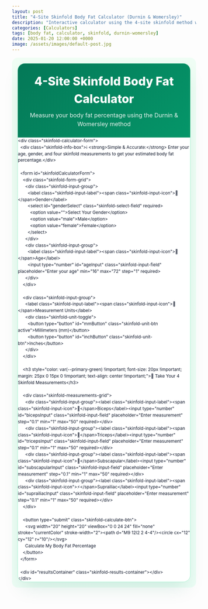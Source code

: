 ```yaml
---
layout: post
title: "4-Site Skinfold Body Fat Calculator (Durnin & Womersley)"
description: "Interactive calculator using the 4-site skinfold method with age-specific equations to estimate body fat percentage."
categories: [Calculators]
tags: [body fat, calculator, skinfold, durnin-womersley]
date: 2025-01-20 12:00:00 +0000
image: /assets/images/default-post.jpg
---
```


<style>
/* Namespaced styles for the calculator to avoid conflicts */
.skinfold-calculator-wrapper * { margin: 0 !important; padding: 0 !important; box-sizing: border-box !important; font-family: 'Inter', system-ui, -apple-system, BlinkMacSystemFont, sans-serif !important; }
.skinfold-calculator-wrapper { --primary-green:#047857 !important; --secondary-green:#059669 !important; --accent-green:#10B981 !important; --light-green:#D1FAE5 !important; --bg-gradient:linear-gradient(135deg,#F0FDF4,#ECFDF5) !important; --text-primary:#0F172A !important; --text-secondary:#334155 !important; --text-muted:#64748B !important; --border-color:#A7F3D0 !important; --card-bg:#FFFFFF !important; background:var(--bg-gradient) !important; color:var(--text-primary) !important; line-height:1.5 !important; padding:15px !important; border-radius: 16px !important; }
.skinfold-main-container { max-width: 1000px !important; margin: 0 auto !important; background: var(--card-bg) !important; border-radius: 20px !important; box-shadow: 0 25px 50px -12px rgba(4,120,87,.15) !important; border: 1px solid var(--border-color) !important; overflow: hidden !important; position: relative !important; }
.skinfold-header-section { text-align: center !important; padding: 25px 20px !important; background: linear-gradient(135deg,var(--primary-green),var(--secondary-green)) !important; color: #fff !important; }
.skinfold-main-title { font-size: 32px !important; font-weight: 800 !important; margin-bottom: 8px !important; }
.skinfold-subtitle { font-size: 16px !important; opacity: .9 !important; max-width: 600px !important; margin: 0 auto !important; }
.skinfold-info-box { background: var(--light-green) !important; border: 2px solid var(--accent-green) !important; border-radius: 12px !important; padding: 16px 20px !important; margin: 20px 0 !important; font-size: 14px !important; font-weight: 600 !important; color: var(--primary-green) !important; display: flex !important; align-items: center !important; gap: 10px !important; }
.skinfold-calculator-form { padding: 25px 20px !important; background: var(--card-bg) !important; }
.skinfold-form-grid { display: grid !important; grid-template-columns: repeat(auto-fit,minmax(280px,1fr)) !important; gap: 18px !important; margin-bottom: 20px !important; }
.skinfold-input-group { background: linear-gradient(145deg,#FFFFFF,#F8FAFC) !important; padding: 18px !important; border-radius: 12px !important; border: 2px solid var(--border-color) !important; transition: all .3s cubic-bezier(.4,0,.2,1) !important; position: relative !important; }
.skinfold-input-label { display: flex !important; align-items: center !important; gap: 10px !important; font-weight: 700 !important; color: var(--text-primary) !important; font-size: 16px !important; margin-bottom: 12px !important; }
.skinfold-input-icon { font-size: 20px !important; padding: 8px !important; background: linear-gradient(135deg,var(--primary-green),var(--secondary-green)) !important; border-radius: 10px !important; color: #fff !important; min-width: 36px !important; text-align: center !important; }
.skinfold-input-field, .skinfold-select-field { width: 100% !important; padding: 16px 20px !important; font-size: 16px !important; font-weight: 500 !important; border: 2px solid var(--border-color) !important; border-radius: 12px !important; background: var(--card-bg) !important; color: var(--text-primary) !important; transition: all .3s ease !important; outline: none !important; }
.skinfold-unit-toggle { display:flex !important; background: var(--light-green) !important; border-radius:12px !important; padding:4px !important; margin-top:12px !important; border:1px solid var(--border-color) !important; }
.skinfold-unit-btn { flex:1 !important; padding:12px 16px !important; border:none !important; background:transparent !important; color:var(--text-secondary) !important; font-weight:600 !important; font-size:14px !important; border-radius:8px !important; cursor:pointer !important; transition: all .3s ease !important; }
.skinfold-unit-btn.active { background: linear-gradient(135deg,var(--primary-green),var(--secondary-green)) !important; color:#fff !important; box-shadow: 0 4px 12px rgba(4,120,87,.3) !important; }
.skinfold-measurements-grid { display: grid !important; grid-template-columns: repeat(auto-fit,minmax(250px,1fr)) !important; gap: 18px !important; margin: 20px 0 !important; }
.skinfold-calculate-btn { width: 100% !important; padding: 20px 40px !important; background: linear-gradient(135deg,var(--primary-green),var(--secondary-green)) !important; color:#fff !important; border:none !important; border-radius:16px !important; font-size:18px !important; font-weight:700 !important; cursor:pointer !important; transition: all .3s ease !important; display:flex !important; align-items:center !important; justify-content:center !important; gap: 12px !important; box-shadow: 0 8px 25px rgba(4,120,87,.3) !important; }
.skinfold-results-container { margin-top: 30px !important; opacity: 0 !important; transform: translateY(20px) !important; transition: all .5s ease !important; max-height: 0 !important; overflow: hidden !important; }
.skinfold-results-container.show { opacity: 1 !important; transform: translateY(0) !important; max-height: 5000px !important; }
.skinfold-results-header { background: linear-gradient(135deg,var(--primary-green),var(--secondary-green)) !important; color:#fff !important; padding:25px 30px !important; border-radius: 16px 16px 0 0 !important; text-align:center !important; }
.skinfold-results-title { font-size: 24px !important; font-weight: 700 !important; display:flex !important; align-items:center !important; justify-content:center !important; gap: 12px !important; }
.skinfold-main-results { display:grid !important; grid-template-columns:1fr 1fr !important; background: linear-gradient(145deg,#F8FAFC,var(--card-bg)) !important; border-bottom: 1px solid var(--border-color) !important; }
.skinfold-result-item { padding: 30px !important; text-align:center !important; border-right:1px solid var(--border-color) !important; }
.skinfold-result-item:last-child { border-right:none !important; }
.skinfold-result-number { font-size:42px !important; font-weight: 800 !important; background: linear-gradient(135deg,var(--primary-green),var(--secondary-green)) !important; -webkit-background-clip:text !important; -webkit-text-fill-color:transparent !important; background-clip:text !important; margin-bottom: 8px !important; display:block !important; }
.skinfold-result-label { color: var(--text-secondary) !important; font-size: 16px !important; font-weight: 600 !important; text-transform: uppercase !important; letter-spacing: .5px !important; }
@media (max-width:768px){ .skinfold-main-results{ grid-template-columns:1fr !important;} }
</style>

<div class="skinfold-calculator-wrapper">
  <div class="skinfold-main-container">
    <div class="skinfold-header-section">
      <h1 class="skinfold-main-title">4-Site Skinfold Body Fat Calculator</h1>
      <p class="skinfold-subtitle">Measure your body fat percentage using the Durnin & Womersley method</p>
    </div>

    <div class="skinfold-calculator-form">
      <div class="skinfold-info-box">ℹ️ <strong>Simple & Accurate:</strong> Enter your age, gender, and four skinfold measurements to get your estimated body fat percentage.</div>

      <form id="skinfoldCalculatorForm">
        <div class="skinfold-form-grid">
          <div class="skinfold-input-group">
            <label class="skinfold-input-label"><span class="skinfold-input-icon">👤</span>Gender</label>
            <select id="genderSelect" class="skinfold-select-field" required>
              <option value="">Select Your Gender</option>
              <option value="male">Male</option>
              <option value="female">Female</option>
            </select>
          </div>
          <div class="skinfold-input-group">
            <label class="skinfold-input-label"><span class="skinfold-input-icon">🎂</span>Age</label>
            <input type="number" id="ageInput" class="skinfold-input-field" placeholder="Enter your age" min="16" max="72" step="1" required>
          </div>
        </div>

        <div class="skinfold-input-group">
          <label class="skinfold-input-label"><span class="skinfold-input-icon">📏</span>Measurement Units</label>
          <div class="skinfold-unit-toggle">
            <button type="button" id="mmButton" class="skinfold-unit-btn active">Millimeters (mm)</button>
            <button type="button" id="inchButton" class="skinfold-unit-btn">Inches</button>
          </div>
        </div>

        <h3 style="color: var(--primary-green) !important; font-size: 20px !important; margin: 25px 0 15px 0 !important; text-align: center !important;">📐 Take Your 4 Skinfold Measurements</h3>

        <div class="skinfold-measurements-grid">
          <div class="skinfold-input-group"><label class="skinfold-input-label"><span class="skinfold-input-icon">💪</span>Biceps</label><input type="number" id="bicepsInput" class="skinfold-input-field" placeholder="Enter measurement" step="0.1" min="1" max="50" required></div>
          <div class="skinfold-input-group"><label class="skinfold-input-label"><span class="skinfold-input-icon">🔧</span>Triceps</label><input type="number" id="tricepsInput" class="skinfold-input-field" placeholder="Enter measurement" step="0.1" min="1" max="50" required></div>
          <div class="skinfold-input-group"><label class="skinfold-input-label"><span class="skinfold-input-icon">🎯</span>Subscapular</label><input type="number" id="subscapularInput" class="skinfold-input-field" placeholder="Enter measurement" step="0.1" min="1" max="50" required></div>
          <div class="skinfold-input-group"><label class="skinfold-input-label"><span class="skinfold-input-icon">⚡</span>Suprailiac</label><input type="number" id="suprailiacInput" class="skinfold-input-field" placeholder="Enter measurement" step="0.1" min="1" max="50" required></div>
        </div>

        <button type="submit" class="skinfold-calculate-btn">
          <svg width="20" height="20" viewBox="0 0 24 24" fill="none" stroke="currentColor" stroke-width="2"><path d="M9 12l2 2 4-4"/><circle cx="12" cy="12" r="10"/></svg>
          Calculate My Body Fat Percentage
        </button>
      </form>

      <div id="resultsContainer" class="skinfold-results-container"></div>
    </div>
  </div>
</div>

<script>
(function(){
  const form=document.getElementById('skinfoldCalculatorForm');
  const genderSelect=document.getElementById('genderSelect');
  const ageInput=document.getElementById('ageInput');
  const bicepsInput=document.getElementById('bicepsInput');
  const tricepsInput=document.getElementById('tricepsInput');
  const subscapularInput=document.getElementById('subscapularInput');
  const suprailiacInput=document.getElementById('suprailiacInput');
  const resultsContainer=document.getElementById('resultsContainer');
  const mmButton=document.getElementById('mmButton');
  const inchButton=document.getElementById('inchButton');
  let isMM=true;
  mmButton.addEventListener('click',()=>toggleUnit(true));
  inchButton.addEventListener('click',()=>toggleUnit(false));
  form.addEventListener('submit',handleFormSubmit);

  function toggleUnit(useMM){ if(useMM===isMM) return; isMM=useMM; const inputs=[bicepsInput,tricepsInput,subscapularInput,suprailiacInput]; if(isMM){mmButton.classList.add('active');inchButton.classList.remove('active');inputs.forEach(i=>{ if(i.value){ i.value=(parseFloat(i.value)*25.4).toFixed(1);} i.placeholder='Enter in mm';});} else {inchButton.classList.add('active');mmButton.classList.remove('active');inputs.forEach(i=>{ if(i.value){ i.value=(parseFloat(i.value)/25.4).toFixed(2);} i.placeholder='Enter in inches';});} }

  function calculateBodyFat(age,gender,measurements,isMMInput){
    const measurementsMM=isMMInput?measurements:measurements.map(m=>m*25.4);
    const sum=measurementsMM.reduce((a,b)=>a+b,0);
    let bodyDensity;
    if(gender==='male'){
      if(age>=16&&age<=19){ bodyDensity=1.1620-(0.0630*Math.log10(sum)); }
      else if(age<=29){ bodyDensity=1.1631-(0.0632*Math.log10(sum)); }
      else if(age<=39){ bodyDensity=1.1422-(0.0544*Math.log10(sum)); }
      else if(age<=49){ bodyDensity=1.1620-(0.0700*Math.log10(sum)); }
      else { bodyDensity=1.1715-(0.0779*Math.log10(sum)); }
    } else {
      if(age>=16&&age<=19){ bodyDensity=1.1549-(0.0678*Math.log10(sum)); }
      else if(age<=29){ bodyDensity=1.1599-(0.0717*Math.log10(sum)); }
      else if(age<=39){ bodyDensity=1.1423-(0.0632*Math.log10(sum)); }
      else if(age<=49){ bodyDensity=1.1333-(0.0612*Math.log10(sum)); }
      else { bodyDensity=1.1339-(0.0645*Math.log10(sum)); }
    }
    const bodyFatPercent=((4.95/bodyDensity)-4.50)*100; return Math.max(bodyFatPercent,3);
  }

  function getBodyFatCategory(bodyFat,age,gender){
    let categories; if(gender==='male'){ if(age<30){categories={essential:3, athlete:6, fitness:14, average:18, obese:25};} else if(age<50){categories={essential:3, athlete:7, fitness:17, average:21, obese:28};} else {categories={essential:3, athlete:9, fitness:19, average:24, obese:30};} } else { if(age<30){categories={essential:10, athlete:14, fitness:21, average:25, obese:32};} else if(age<50){categories={essential:10, athlete:16, fitness:24, average:28, obese:35};} else {categories={essential:10, athlete:18, fitness:27, average:31, obese:38};} }
    if(bodyFat<=categories.essential) return {level:'Essential Fat', color:'#3B82F6', description:'Essential fat levels - minimum needed for health'};
    if(bodyFat<=categories.athlete) return {level:'Athletes', color:'#059669', description:'Athletic body fat levels'};
    if(bodyFat<=categories.fitness) return {level:'Fitness', color:'#10B981', description:'Fitness enthusiast levels'};
    if(bodyFat<=categories.average) return {level:'Average', color:'#F59E0B', description:'Average range for your age group'};
    if(bodyFat<=categories.obese) return {level:'Above Average', color:'#EF4444', description:'Above average body fat'};
    return {level:'Obese', color:'#DC2626', description:'Obesity range - health risks may be elevated'};
  }

  function handleFormSubmit(e){
    e.preventDefault();
    const gender=genderSelect.value; const age=parseInt(ageInput.value); const biceps=parseFloat(bicepsInput.value); const triceps=parseFloat(tricepsInput.value); const subscapular=parseFloat(subscapularInput.value); const suprailiac=parseFloat(suprailiacInput.value);
    if(!gender){ alert('Please select your gender'); return; }
    if(!age||age<16||age>72){ alert('Please enter a valid age between 16-72 years'); return; }
    if(!biceps||!triceps||!subscapular||!suprailiac){ alert('Please enter all four skinfold measurements'); return; }
    const measurements=[biceps,triceps,subscapular,suprailiac];
    const bodyFat=calculateBodyFat(age,gender,measurements,isMM);
    const category=getBodyFatCategory(bodyFat,age,gender);
    const sum=measurements.reduce((a,b)=>a+b,0); const sumMM=isMM?sum:sum*25.4;
    displayResults(bodyFat,category,sumMM,{gender,age,measurements,unit:isMM?'mm':'inches'});
  }

  function displayResults(bodyFat,category,sumMM,userData){
    const html=`
      <div class="skinfold-results-header"><div class="skinfold-results-title">Your Body Fat Results</div></div>
      <div class="skinfold-main-results">
        <div class="skinfold-result-item"><span class="skinfold-result-number">${bodyFat.toFixed(1)}%</span><div class="skinfold-result-label">Body Fat Percentage</div></div>
        <div class="skinfold-result-item"><span class="skinfold-result-number" style="color:${category.color} !important;">${category.level}</span><div class="skinfold-result-label">Fitness Category</div></div>
      </div>
      <div style="background:#fff;padding:20px 30px;border-bottom:1px solid var(--border-color) !important;">
        <div style="display:flex;justify-content:space-between;gap:12px;flex-wrap:wrap;">
          <div><strong>Age:</strong> ${userData.age}</div>
          <div><strong>Gender:</strong> ${userData.gender}</div>
          <div><strong>Sum of Skinfolds:</strong> ${sumMM.toFixed(1)} mm</div>
        </div>
      </div>`;
    resultsContainer.innerHTML=html;
    resultsContainer.classList.add('show');
    resultsContainer.scrollIntoView({behavior:'smooth',block:'start'});
  }
})();
</script>


